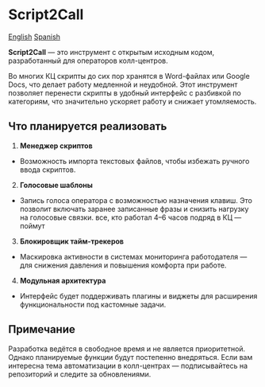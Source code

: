 # Script2Call

[English](../README.md) [Spanish](README_ES.md)

**Script2Call** — это инструмент с открытым исходным кодом, разработанный для операторов колл-центров.

Во многих КЦ скрипты до сих пор хранятся в Word-файлах или Google Docs, что делает работу медленной и неудобной. Этот инструмент позволяет перенести скрипты в удобный интерфейс с разбивкой по категориям, что значительно ускоряет работу и снижает утомляемость.

## Что планируется реализовать

1. **Менеджер скриптов**

- Возможность импорта текстовых файлов, чтобы избежать ручного ввода скриптов.

2. **Голосовые шаблоны**

- Запись голоса оператора с возможностью назначения клавиш. Это позволит включать заранее записанные фразы и снизить нагрузку на голосовые связки. все, кто работал 4–6 часов подряд в КЦ — поймут

3. **Блокировщик тайм-трекеров**

- Маскировка активности в системах мониторинга работодателя — для снижения давления и повышения комфорта при работе.

4. **Модульная архитектура**

- Интерфейс будет поддерживать плагины и виджеты для расширения функциональности под кастомные задачи.

## Примечание

Разработка ведётся в свободное время и не является приоритетной. Однако планируемые функции будут постепенно внедряться.
Если вам интересна тема автоматизации в колл-центрах — подписывайтесь на репозиторий и следите за обновлениями.
